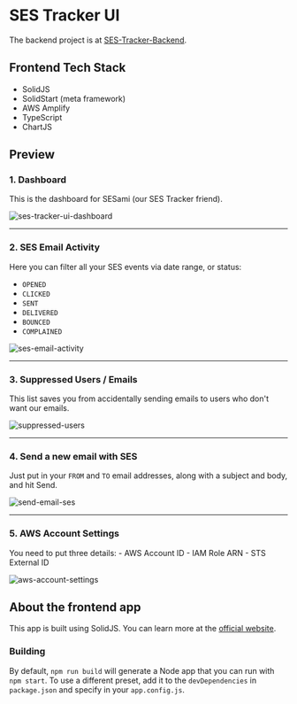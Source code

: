 # SES Tracker UI

The backend project is at [SES-Tracker-Backend](https://github.com/shivamJoker/ses-tracker-backend).

## Frontend Tech Stack
- SolidJS
- SolidStart (meta framework)
- AWS Amplify
- TypeScript
- ChartJS

## Preview
### 1. Dashboard
This is the dashboard for SESami (our SES Tracker friend).

![ses-tracker-ui-dashboard](https://github.com/user-attachments/assets/e67cd2cd-d164-4d82-af64-187dc6397c9c)

---

### 2. SES Email Activity
Here you can filter all your SES events via date range, or status:
- `OPENED`
- `CLICKED`
- `SENT`
- `DELIVERED`
- `BOUNCED`
- `COMPLAINED`

![ses-email-activity](https://github.com/user-attachments/assets/962e8bb2-e036-4ddf-a759-1fad08c2f343)

---

### 3. Suppressed Users / Emails
This list saves you from accidentally sending emails to users who don't want our emails.

![suppressed-users](https://github.com/user-attachments/assets/c39bbccc-b5a7-46ef-bde9-f5f70b322bf8)

---

### 4. Send a new email with SES
Just put in your `FROM` and `TO` email addresses, along with a subject and body, and hit Send.

![send-email-ses](https://github.com/user-attachments/assets/15d70f3e-699c-465a-930a-d77823c10699)

---

### 5. AWS Account Settings
You need to put three details:
    - AWS Account ID
    - IAM Role ARN
    - STS External ID

![aws-account-settings](https://github.com/user-attachments/assets/20b46bc4-dddf-4142-9886-660d1cccd5ed)

## About the frontend app
This app is built using SolidJS.
You can learn more at the [official website](https://start.solidjs.com).

### Building
By default, `npm run build` will generate a Node app that you can run with `npm start`. To use a different preset, add it to the `devDependencies` in `package.json` and specify in your `app.config.js`.
